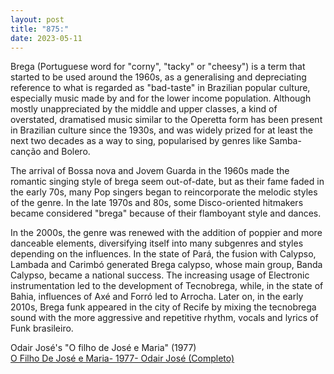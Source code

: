 ```yaml
---
layout: post
title: "875:"
date: 2023-05-11
---
```


Brega (Portuguese word for "corny", "tacky" or "cheesy") is a term that started to be used around the 1960s, as a generalising and depreciating reference to what is regarded as "bad-taste" in Brazilian popular culture, especially music made by and for the lower income population. Although mostly unappreciated by the middle and upper classes, a kind of overstated, dramatised music similar to the Operetta form has been present in Brazilian culture since the 1930s, and was widely prized for at least the next two decades as a way to sing, popularised by genres like Samba-canção and Bolero.

The arrival of Bossa nova and Jovem Guarda in the 1960s made the romantic singing style of brega seem out-of-date, but as their fame faded in the early 70s, many Pop singers began to reincorporate the melodic styles of the genre. In the late 1970s and 80s, some Disco-oriented hitmakers became considered "brega" because of their flamboyant style and dances.

In the 2000s, the genre was renewed with the addition of poppier and more danceable elements, diversifying itself into many subgenres and styles depending on the influences. In the state of Pará, the fusion with Calypso, Lambada and Carimbó generated Brega calypso, whose main group, Banda Calypso, became a national success. The increasing usage of Electronic instrumentation led to the development of Tecnobrega, while, in the state of Bahia, influences of Axé and Forró led to Arrocha. Later on, in the early 2010s, Brega funk appeared in the city of Recife by mixing the tecnobrega sound with the more aggressive and repetitive rhythm, vocals and lyrics of Funk brasileiro.

Odair José's "O filho de José e Maria" (1977)  
[O Filho De José e Maria- 1977- Odair José (Completo)](https://youtu.be/shC_BT8BEpw)
